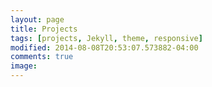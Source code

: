 ```yaml
---
layout: page
title: Projects
tags: [projects, Jekyll, theme, responsive]
modified: 2014-08-08T20:53:07.573882-04:00
comments: true
image:
---
```

